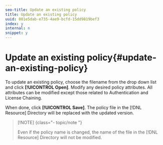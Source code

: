 ```yaml
---
seo-title: Update an existing policy
title: Update an existing policy
uuid: 081e5dab-e735-4ae9-bcfd-15dd9819bef3
index: y
internal: n
snippet: y
---
```


# Update an existing policy{#update-an-existing-policy}

To update an existing policy, choose the filename from the drop down list and click **[!UICONTROL Open]**. Modify any desired policy attributes. All attributes can be modified except those related to Authentication and License Chaining.

When done, click **[!UICONTROL Save]**. The policy file in the [!DNL Resource] Directory will be replaced with the updated version.

>[!NOTE] {class="- topic/note "}
>
>Even if the policy name is changed, the name of the file in the [!DNL Resource] Directory will not be modified.

